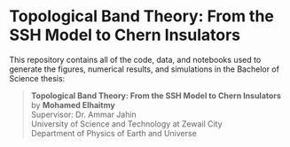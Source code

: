 # Topological Band Theory: From the SSH Model to Chern Insulators

This repository contains all of the code, data, and notebooks used to generate the figures, numerical results, and simulations in the Bachelor of Science thesis:

> **Topological Band Theory: From the SSH Model to Chern Insulators**  
> by **Mohamed Elhaitmy**  
> Supervisor: Dr. Ammar Jahin  
> University of Science and Technology at Zewail City  
> Department of Physics of Earth and Universe
